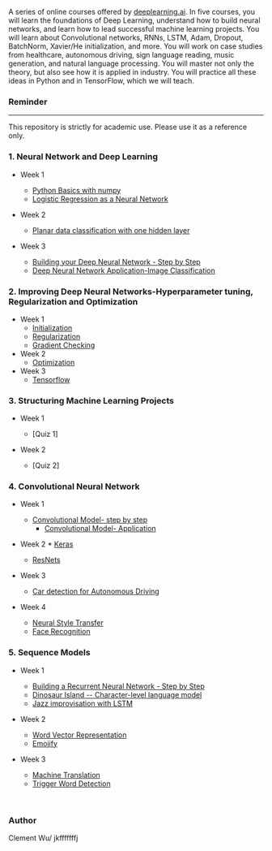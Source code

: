 

A series of online courses offered by [deeplearning.ai](https://www.deeplearning.ai/). In five courses, you will learn the foundations of Deep Learning, understand how to build neural networks, and learn how to lead successful machine learning projects. You will learn about Convolutional networks, RNNs, LSTM, Adam, Dropout, BatchNorm, Xavier/He initialization, and more. You will work on case studies from healthcare, autonomous driving, sign language reading, music generation, and natural language processing. You will master not only the theory, but also see how it is applied in industry. You will practice all these ideas in Python and in TensorFlow, which we will teach. 


### Reminder
-------------------
This repository is strictly for academic use. Please use it as a reference only.

### 1. Neural Network and Deep Learning
* Week 1
        
	* [Python Basics with numpy](https://github.com/jkfffffffj/Deep-Learning-Specialization/blob/master/Neural%20Networks%20and%20Deep%20Learning/python%20basics%20with%20numpy/Python_Basics_With_Numpy_v3a.ipynb)
	* [Logistic Regression as a Neural Network](https://github.com/jkfffffffj/Deep-Learning-Specialization/blob/master/Neural%20Networks%20and%20Deep%20Learning/Logistic%20Regression%20as%20a%20Neural%20Network/Logistic_Regression_with_a_Neural_Network_mindset_v6a.ipynb)

* Week 2
	* [Planar data classification with one hidden layer](https://github.com/jkfffffffj/Deep-Learning-Specialization/blob/master/Neural%20Networks%20and%20Deep%20Learning/Planar%20data%20classification%20with%20one%20hidden%20layer/Planar_data_classification_with_onehidden_layer_v6c.ipynb)
* Week 3
	* [Building your Deep Neural Network - Step by Step](https://github.com/jkfffffffj/Deep-Learning-Specialization/blob/master/Neural%20Networks%20and%20Deep%20Learning/Buidling%20your%20Deep%20Neural%20Network%20-%20Step%20by%20Step/Building_your_Deep_Neural_Network_Step_by_Step_v8a.ipynb)
	* [Deep Neural Network Application-Image Classification](https://github.com/jkfffffffj/Deep-Learning-Specialization/blob/master/Neural%20Networks%20and%20Deep%20Learning/Deep%20Neural%20Network%20Application/Deep%2BNeural%2BNetwork%2B-%2BApplication%2Bv8.ipynb)
	
### 2. Improving Deep Neural Networks-Hyperparameter tuning, Regularization and Optimization
* Week 1
	* [Initialization](https://github.com/jkfffffffj/Deep-Learning-Specialization/blob/master/Improving%20Deep%20Neural%20Networks/Initialization/Initialization.ipynb)
	* [Regularization](https://github.com/jkfffffffj/Deep-Learning-Specialization/blob/master/Improving%20Deep%20Neural%20Networks/Regularization/Regularization_v2a.ipynb)
	* [Gradient Checking](https://github.com/jkfffffffj/Deep-Learning-Specialization/blob/master/Improving%20Deep%20Neural%20Networks/Gradient%20Checking/Gradient%2BChecking%2Bv1.ipynb)
* Week 2
	* [Optimization](https://github.com/jkfffffffj/Deep-Learning-Specialization/blob/master/Improving%20Deep%20Neural%20Networks/Optimization/Optimization_methods_v1b.ipynb)
* Week 3
	* [Tensorflow](https://github.com/jkfffffffj/Deep-Learning-Specialization/blob/master/Improving%20Deep%20Neural%20Networks/Tensorflow/TensorFlow_Tutorial_v3b.ipynb)
	
### 3. Structuring Machine Learning Projects
* Week 1
	* [Quiz 1]

* Week 2
	* [Quiz 2]

### 4. Convolutional Neural Network
* Week 1
	* [Convolutional Model- step by step](https://github.com/jkfffffffj/Deep-Learning-Specialization/blob/master/Convolutional%20Neural%20Networks/Convolutional%20Model/Convolution_model_Step_by_Step_v2a.ipynb)
        * [Convolutional Model- Application](https://github.com/jkfffffffj/Deep-Learning-Specialization/blob/master/Convolutional%20Neural%20Networks/Convolutional%20Model/Convolution_model_Application_v1a.ipynb)
* Week 2
        * [Keras](https://github.com/jkfffffffj/Deep-Learning-Specialization/blob/master/Convolutional%20Neural%20Networks/Keras/Keras_Tutorial_v2a.ipynb)
	* [ResNets](https://github.com/jkfffffffj/Deep-Learning-Specialization/blob/master/Convolutional%20Neural%20Networks/Residual%20Networks/Residual_Networks_v2a.ipynb)

* Week 3
	* [Car detection for Autonomous Driving](https://github.com/jkfffffffj/Deep-Learning-Specialization/blob/master/Convolutional%20Neural%20Networks/Car%20detection%20for%20Autonomous%20Driving/Autonomous_driving_application_Car_detection_v3a.ipynb)
* Week 4
	* [Neural Style Transfer](https://github.com/jkfffffffj/Deep-Learning-Specialization/blob/master/Convolutional%20Neural%20Networks/Neural%20Style%20Transfer/Art_Generation_with_Neural_Style_Transfer_v3a.ipynb)
	* [Face Recognition](https://github.com/jkfffffffj/Deep-Learning-Specialization/blob/master/Convolutional%20Neural%20Networks/Face%20Recognition/Face_Recognition_v3a.ipynb)

### 5. Sequence Models
* Week 1
	* [Building a Recurrent Neural Network - Step by Step](https://github.com/jkfffffffj/Deep-Learning-Specialization/blob/master/Sequence%20Models/Building%20a%20Recurrent%20Neural%20Network/Building_a_Recurrent_Neural_Network_Step_by_Step_v3a.ipynb)
	* [Dinosaur Island -- Character-level language model](https://github.com/jkfffffffj/Deep-Learning-Specialization/blob/master/Sequence%20Models/Character%20Level%20Language%20Model/Dinosaurus_Island_Character_level_language_model_final_v3a.ipynb)
	* [Jazz improvisation with LSTM](https://github.com/jkfffffffj/Deep-Learning-Specialization/blob/master/Sequence%20Models/Jazz%20improvisation%20with%20LSTM/Improvise_a_Jazz_Solo_with_an_LSTM_Network_v3a.ipynb)
* Week 2
	* [Word Vector Representation](https://github.com/jkfffffffj/Deep-Learning-Specialization/blob/master/Sequence%20Models/Word%20Vector%20Representation/Operations_on_word_vectors_v2a.ipynb)
	* [Emojify](https://github.com/jkfffffffj/Deep-Learning-Specialization/blob/master/Sequence%20Models/Emojify/Emojify_v2a.ipynb)

* Week 3
	* [Machine Translation](https://github.com/jkfffffffj/Deep-Learning-Specialization/blob/master/Sequence%20Models/Machine%20Translation/Neural_machine_translation_with_attention_v4a.ipynb)
	* [Trigger Word Detection](https://github.com/jkfffffffj/Deep-Learning-Specialization/tree/master/Sequence%20Models/Trigger%20word%20detection)

<br/>


### Author
Clement Wu/ jkfffffffj
